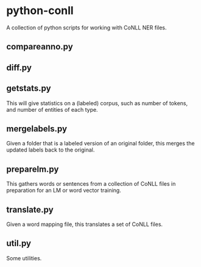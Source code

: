 # python-conll

A collection of python scripts for working with CoNLL NER files.

compareanno.py
--------------

diff.py
-------

getstats.py
-----------
This will give statistics on a (labeled) corpus, such as number of tokens, and number of entities of each type.

mergelabels.py
--------------
Given a folder that is a labeled version of an original folder, this merges the updated labels back to the original.

preparelm.py
------------
This gathers words or sentences from a collection of CoNLL files in preparation for an LM or word vector training.

translate.py
------------
Given a word mapping file, this translates a set of CoNLL files.

util.py
-------
Some utilities.